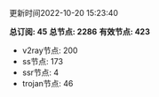 更新时间2022-10-20 15:23:40

**总订阅: 45**
**总节点: 2286**
**有效节点: 423**
- v2ray节点: 200
- ss节点: 173
- ssr节点: 4
- trojan节点: 46
